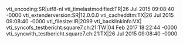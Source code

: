vti_encoding:SR|utf8-nl
vti_timelastmodified:TR|26 Jul 2015 09:08:40 -0000
vti_extenderversion:SR|12.0.0.0
vti_cacheddtm:TX|26 Jul 2015 09:08:40 -0000
vti_filesize:IR|2099
vti_backlinkinfo:VX|
vti_syncofs_testbericht.square7.ch\:21:TW|04 Feb 2017 18:22:44 -0000
vti_syncwith_testbericht.square7.ch\:21:TX|26 Jul 2015 09:08:40 -0000
